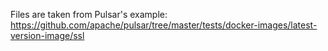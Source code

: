 Files are taken from Pulsar's example:
https://github.com/apache/pulsar/tree/master/tests/docker-images/latest-version-image/ssl